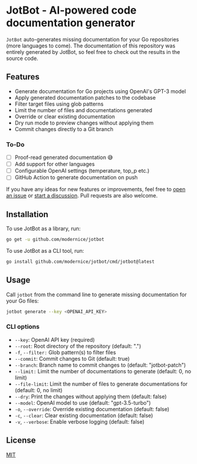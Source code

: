 # JotBot - AI-powered code documentation generator

`JotBot` auto-generates missing documentation for your Go repositories
(more languages to come). The documentation of this repository was entirely
generated by JotBot, so feel free to check out the results in the source code.

## Features

- Generate documentation for Go projects using OpenAI's GPT-3 model
- Apply generated documentation patches to the codebase
- Filter target files using glob patterns
- Limit the number of files and documentations generated
- Override or clear existing documentation
- Dry run mode to preview changes without applying them
- Commit changes directly to a Git branch

### To-Do

- [ ] Proof-read generated documentation 😅
- [ ] Add support for other languages
- [ ] Configurable OpenAI settings (temperature, top_p etc.)
- [ ] GitHub Action to generate documentation on push

If you have any ideas for new features or improvements, feel free to [open an
issue](./issues) or [start a discussion](./discussions). Pull requests are also
welcome.

## Installation

To use JotBot as a library, run:

```bash
go get -u github.com/modernice/jotbot
```

To use JotBot as a CLI tool, run:

```bash
go install github.com/modernice/jotbot/cmd/jotbot@latest
```

## Usage

Call `jotbot` from the command line to generate missing documentation for your
Go files:

```bash
jotbot generate --key <OPENAI_API_KEY>
```

### CLI options

- `--key`: OpenAI API key (required)
- `--root`: Root directory of the repository (default: ".")
- `-f`, `--filter:` Glob pattern(s) to filter files
- `--commit`: Commit changes to Git (default: true)
- `--branch`: Branch name to commit changes to (default: "jotbot-patch")
- `--limit:` Limit the number of documentations to generate (default: 0, no limit)
- `--file-limit`: Limit the number of files to generate documentations for (default: 0, no limit)
- `--dry`: Print the changes without applying them (default: false)
- `--model`: OpenAI model to use (default: "gpt-3.5-turbo")
- `-o`, `--override`: Override existing documentation (default: false)
- `-c`, `--clear`: Clear existing documentation (default: false)
- `-v`, `--verbose`: Enable verbose logging (default: false)

## License

[MIT](./LICENSE)
